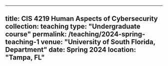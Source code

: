
---
title: CIS 4219 Human Aspects of Cybersecurity
collection: teaching
type: "Undergraduate course"
permalink: /teaching/2024-spring-teaching-1
venue: "University of South Florida, Department"
date: Spring 2024
location: "Tampa, FL"
---



<!-- 
Heading 1
======

Heading 2
======

Heading 3
====== --> 
